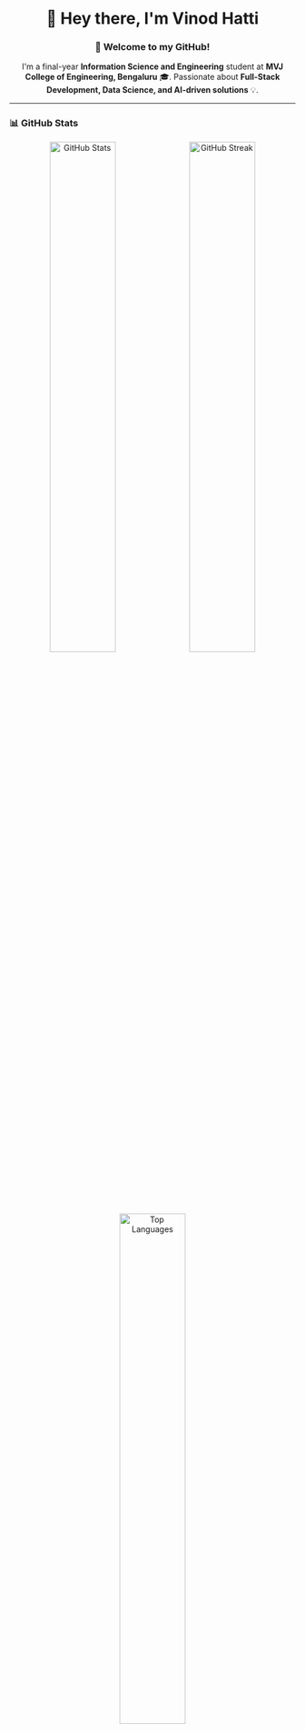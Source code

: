<!-- Modern GitHub Profile -->

<h1 align="center">👋 Hey there, I'm Vinod Hatti</h1>
<h3 align="center">🚀 Welcome to my GitHub!</h3>

<p align="center">
  I'm a final-year <b>Information Science and Engineering</b> student at <b>MVJ College of Engineering, Bengaluru</b> 🎓.  
  Passionate about <b>Full-Stack Development, Data Science, and AI-driven solutions</b> 💡.
</p>

---

### 📊 GitHub Stats  
<p align="center">
  <img src="https://github-readme-stats.vercel.app/api?username=vinodhatti&show_icons=true&theme=radical" alt="GitHub Stats" width="48%"/>
  <img src="https://github-readme-streak-stats.herokuapp.com/?user=vinodhatti&theme=radical" alt="GitHub Streak" width="48%"/>
</p>

<p align="center">
  <img src="https://github-readme-stats.vercel.app/api/top-langs/?username=vinodhatti&layout=compact&theme=radical" alt="Top Languages" width="48%"/>
</p>

---

### ✍️ Random Dev Quote  
<p align="center">
  <img src="https://quotes-github-readme.vercel.app/api?type=horizontal&theme=radical" alt="Dev Quote">
</p>

---

### 🧠 What I'm Learning  
- 📚 **Exploring** Machine Learning & AI  
- 💡 Strengthening skills in **Python, JavaScript, React.js, Node.js, Express.js, Django, Flask**  
- 🖥️ **Data Structures & Algorithms (DSA)** for problem-solving  
- ☁️ Cloud computing with **Google Cloud & AWS**  

---

### 💻 Projects I've Worked On  
🚀 **Campus Placement Analysis** – Predicts placement trends & salary ranges using ML  
🤖 **AI Chatbot** – NLP-based chatbot with 85% intent recognition accuracy  
🗣️ **Python Voice Assistant** – Real-time speech-to-text assistant with 90% accuracy  
🚘 **Real-time ALPR System** – License Plate Recognition using Jetson Nano & Deep Learning  
🍔 **Food Delivery Web App** – Full-stack web app with React.js, Node.js & MongoDB  

---

### 💻 Tech Stack  

<div align="center">
  <img src="https://skillicons.dev/icons?i=c,cpp,html,css,js,python,java,nodejs,nextjs,react,angular,django,mysql,mongodb,sqlite,figma,blender,heroku,vercel,netlify" />
</div>

---

### 🌟 What I'm Passionate About  
✅ Building **AI-driven applications** for real-world problems  
✅ Developing **innovative solutions** in **Data Science & Full Stack Development**  
✅ Exploring **Cloud Computing & DevOps** 🚀  

---

### 🔗 Connect with Me  
<p align="center">
  <a href="https://github.com/vinodhatti">
    <img src="https://img.shields.io/badge/GitHub-%23121011.svg?style=for-the-badge&logo=github&logoColor=white" alt="GitHub">
  </a>
  <a href="https://www.instagram.com/itzme._.likith">
    <img src="https://img.shields.io/badge/Instagram-%23E4405F.svg?style=for-the-badge&logo=instagram&logoColor=white" alt="Instagram">
  </a>
  <a href="https://linkedin.com/in/likithyadavgn">
    <img src="https://img.shields.io/badge/LinkedIn-%230077B5.svg?style=for-the-badge&logo=linkedin&logoColor=white" alt="LinkedIn">
  </a>
</p>

---

🔥 **Thanks for visiting my profile!** If you like my work, feel free to **star ⭐ my repositories**! 🚀
